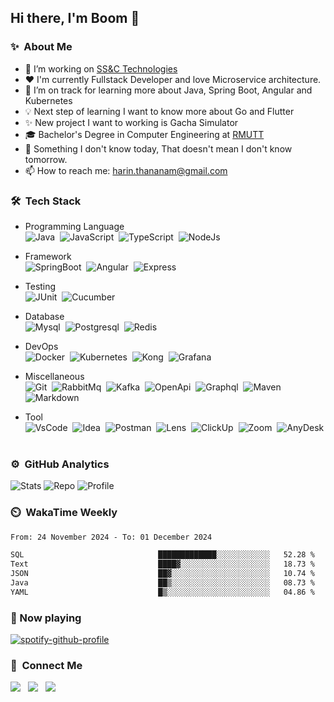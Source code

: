 ## Hi there, I'm Boom 👋
<!-- A junior backend developer with passionate in programming -->
<!-- **Harin3Bone/Harin3Bone** is a ✨ _special_ ✨ repository because its `README.md` (this file) appears on your GitHub profile. -->

### ✨ &nbsp;About Me
- 🔭 I’m working on [SS&C Technologies](https://www.ssctech.com/)
- ❤️ I'm currently Fullstack Developer and love Microservice architecture.
- 🌱 I’m on track for learning more about Java, Spring Boot, Angular and Kubernetes
- 💡 Next step of learning I want to know more about Go and Flutter
- ✨ New project I want to working is Gacha Simulator
- 🎓 Bachelor's Degree in Computer Engineering at [RMUTT](https://cpe.engineer.rmutt.ac.th/)
- 💬 Something I don't know today, That doesn't mean I don't know tomorrow.
- 📫 How to reach me: harin.thananam@gmail.com

<!-- ### 💡 Working Experience
- I worked at [Achivers](https://www.achievers.co.th/) from `7 JUL 2020` to `25 FEB 2022` 
- Now I am working at [SS&C Technologies](https://www.ssctech.com/) since `8 MAR 2022` -->

<!-- 💡 🔥 ⚡-->
<!-- - 👯 I’m looking to collaborate on ... -->
<!-- - 🤔 I’m looking for help with ... -->
<!-- - 😄 Pronouns: he/him/ -->

### 🛠 &nbsp;Tech Stack
  - Programming Language <br>
![Java](https://img.shields.io/badge/Java-E32C2E?logo=OpenJDK&style=flat&logoColor=ffffff)&nbsp;
![JavaScript](https://img.shields.io/badge/Javascript-42423c?&style=flat&logo=javascript&logoColor=F7DF1E)&nbsp;
![TypeScript](https://img.shields.io/badge/TypeScript-3178C6?&style=flat&logo=typescript&logoColor=F7F7F7)&nbsp;
![NodeJs](https://img.shields.io/badge/Node.js-339933?&style=flat&logo=node.js&logoColor=F7F7F7)&nbsp;

  - Framework <br>
![SpringBoot](https://img.shields.io/badge/Spring_Boot-6DB33F?&style=flat&logo=spring&logoColor=F7F7F7)&nbsp;
![Angular](https://img.shields.io/badge/Angular-DD0031?&style=flat&logo=angular&logoColor=F7F7F7)&nbsp;
![Express](https://img.shields.io/badge/Express-42423c?&style=flat&logo=express&logoColor=ffffff)&nbsp;

<!--
![AngularJs](https://img.shields.io/badge/AngularJs-DD0031?&style=flat&logo=angularjs&logoColor=F7F7F7)&nbsp;
-->

  - Testing <br>
![JUnit](https://img.shields.io/badge/JUnit5-25A162?&style=flat&logo=junit5&logoColor=F7F7F7)&nbsp;
![Cucumber](https://img.shields.io/badge/Cucumber-153343?&style=flat&logo=cucumber&logoColor=23D96C)&nbsp;

<!-- 
![Mockito](https://img.shields.io/badge/Mockito-10B591?&style=flat&logo=mockito&logoColor=F7F7F7)
-->

  - Database <br>
![Mysql](https://img.shields.io/badge/MySQL-F7F7F7?&style=flat&logo=mysql&logoColor=336791)&nbsp;
![Postgresql](https://img.shields.io/badge/PostgreSQL-F7F7F7?&style=flat&logo=postgresql&logoColor=336791)&nbsp;
![Redis](https://img.shields.io/badge/Redis-D12B1F?&style=flat&logo=redis&logoColor=F7F7F7)&nbsp;

  - DevOps <br>
![Docker](https://img.shields.io/badge/Docker-2496ED?&style=flat&logo=docker&logoColor=ffffff)&nbsp;
![Kubernetes](https://img.shields.io/badge/Kubernetes-326CE5?&style=flat&logo=kubernetes&logoColor=ffffff)&nbsp;
![Kong](https://img.shields.io/badge/Kong-003459?&style=flat&logo=kong&logoColor=13af95)&nbsp;
![Grafana](https://img.shields.io/badge/Grafana-231F20?&style=flat&logo=grafana&logoColor=F46800)&nbsp;

<!--
![Nginx](https://img.shields.io/badge/Nginx-brightgreen?&style=flat&logo=nginx&logoColor=ffffff)&nbsp;
-->

  - Miscellaneous <br>
![Git](https://img.shields.io/badge/Git-F05032?&style=flat&logo=git&logoColor=ffffff)&nbsp;
![RabbitMq](https://img.shields.io/badge/RabbitMq-FF6600?&style=flat&logo=rabbitmq&logoColor=FFFFFF)&nbsp;
![Kafka](https://img.shields.io/badge/Kafka-231F20?&style=flat&logo=apache-kafka&logoColor=F7F7F7)&nbsp;
![OpenApi](https://img.shields.io/badge/OpenApi-6BA539?&style=flat&logo=openapi-initiative&logoColor=F7F7F7)&nbsp;
![Graphql](https://img.shields.io/badge/GraphQL-E10098?&style=flat&logo=graphql&logoColor=F7F7F7)&nbsp;
![Maven](https://shields.io/badge/Maven-c71a36?style=flat&logo=apache-maven&logoColor=F7F7F7)&nbsp;
![Markdown](https://img.shields.io/badge/Markdown-42423c?&style=flat&logo=markdown&logoColor=F7F7F7)&nbsp;

<!--
![Github](https://img.shields.io/badge/Github-181717?&style=flat&logo=github&logoColor=ffffff)&nbsp;
![SwaggerUi](https://img.shields.io/badge/SwaggerUi-85EA2D?&style=flat&logo=swagger&logoColor=231F20)&nbsp;
![Apache](https://shields.io/badge/Apache-d22128?style=flat&logo=apache&logoColor=FFFFFF)&nbsp;
-->

  - Tool <br>
![VsCode](https://img.shields.io/badge/Visual_Studio_Code-007ACC?&style=flat&logo=visual-studio-code&logoColor=ffffff)&nbsp;
![Idea](https://img.shields.io/badge/Intellij_IDEA-0f5ced?&style=flat&logo=intellij-idea&logoColor=0c1234)&nbsp;
![Postman](https://img.shields.io/badge/Postman-FF6C37?&style=flat&logo=postman&logoColor=ffffff)&nbsp;
![Lens](https://img.shields.io/badge/Lens-3D90CE?&style=flat&logo=lens&logoColor=ffffff)&nbsp;
![ClickUp](https://img.shields.io/badge/ClickUp-7B68EE?&style=flat&logo=clickup&logoColor=ffffff)&nbsp;
![Zoom](https://img.shields.io/badge/Zoom-2D8CFF?&style=flat&logo=zoom&logoColor=ffffff)&nbsp;
![AnyDesk](https://img.shields.io/badge/AnyDesk-EF443B?&style=flat&logo=anydesk&logoColor=ffffff)&nbsp;

<!--
![Eclipse](https://img.shields.io/badge/Eclipse-2C2255?&style=flat&logo=eclipse&logoColor=ffffff)&nbsp;
![Insomnia](https://img.shields.io/badge/Insomnia-5849BE?&style=flat&logo=insomnia&logoColor=ffffff)&nbsp;
![Slack](https://img.shields.io/badge/Slack-4A154B?&style=flat&logo=slack&logoColor=ffffff)&nbsp;
![Android](https://img.shields.io/badge/AndroidStudio-3DDC84?&style=flat&logo=android-studio&logoColor=ffffff)&nbsp; 
-->

### ⚙️ &nbsp;GitHub Analytics
<!--
<p align="center">
<a href="https://github.com/Harin3Bone">
  <img height="180em" src="https://github-readme-stats-eight-theta.vercel.app/api?username=Harin3Bone&show_icons=true&theme=vision-friendly-dark&include_all_commits=true&count_private=true"/>
  <img height="180em" src="https://github-readme-stats-eight-theta.vercel.app/api/top-langs/?username=Harin3Bone&layout=compact&langs_count=8&theme=vision-friendly-dark"/>
</a>
</p>
-->
![Stats](https://github-profile-summary-cards.vercel.app/api/cards/stats?username=Harin3Bone&theme=dracula)
![Repo](https://github-profile-summary-cards.vercel.app/api/cards/repos-per-language?username=Harin3Bone&theme=dracula)
![Profile](https://github-profile-summary-cards.vercel.app/api/cards/profile-details?username=Harin3Bone&theme=dracula)

### ⏲️ &nbsp;WakaTime Weekly
<!-- 
<p align="left"><a><img height="180em" src="https://github-readme-stats.vercel.app/api/wakatime?username=Harin3Bone&theme=vision-friendly-dark&v=2"></a></p> 
-->
<!--START_SECTION:waka-->

```txt
From: 24 November 2024 - To: 01 December 2024

SQL                              █████████████░░░░░░░░░░░░   52.28 %
Text                             ████▓░░░░░░░░░░░░░░░░░░░░   18.73 %
JSON                             ██▓░░░░░░░░░░░░░░░░░░░░░░   10.74 %
Java                             ██▒░░░░░░░░░░░░░░░░░░░░░░   08.73 %
YAML                             █▒░░░░░░░░░░░░░░░░░░░░░░░   04.86 %
```

<!--END_SECTION:waka-->

### 🎵 Now playing
[![spotify-github-profile](https://spotify-github-profile.vercel.app/api/view?uid=yhqq7ofbbx21sivvc4akj0d6p&cover_image=true&theme=novatorem&show_offline=false&background_color=121212)](https://spotify-github-profile.vercel.app/api/view?uid=yhqq7ofbbx21sivvc4akj0d6p&redirect=true)

### 💬 &nbsp;Connect Me

<p>
<a href ="https://www.facebook.com/Harin3Bone/"><img src="https://img.shields.io/badge/Harin_Thananam-F7F7F7?logo=facebook"></a> &nbsp;
<a href ="https://www.instagram.com/harin_hirokun/"><img src="https://img.shields.io/badge/Harin_Thananam-e4405f?logo=instagram&logoColor=f7f7f7"></a> &nbsp;
<a href ="https://www.linkedin.com/in/harin3bone/"><img src="https://img.shields.io/badge/Harin_Thananam-0a66c2?logo=linkedin&logoColor="></a> &nbsp;
</p>

<!-- 
<a href =""><img src="https://img.shields.io/badge/Harin_Thananam-00c300?logo=line&logoColor=ffffff"></a> &nbsp;  
<a href =""><img src="https://img.shields.io/badge/Harin_Thananam-1da1f2?logo=twitter&logoColor=ffffff"></a> &nbsp;

![visitor](https://visitor-badge.glitch.me/badge?page_id=Harin3Bone.Harin3Bone&left_text=Visitors) 
-->
